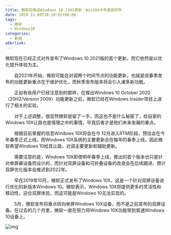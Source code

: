 ```yaml
---
title: 微软将推送Windows 10 21H1更新：Win10X今年底前RTM
date: 2020-11-09T18:10:02+08:00
tags:
  - 微软
  - Windows10
categories:
  - 新闻
abbrlink:
---
```


微软现在已经正式对外宣布了Windows 10 2021版的首个更新，而它依然是以优化提升体验为主。

　　自2021年开始，微软可能会对调两个时间节点的功能更新，也就是说春季发布的功能更新重点在于维护优化，而秋季发布版本将会引入诸多新功能。

　　正如有些用户已经注意到的那样，在推出Windows 10 October 2020（20H2/Version 2009）功能更新之前，微软已经在Windows Insider项目上进行了相关的实验。

　　对于上述调整，很显然微软是留了一手，而这也不是什么秘密了，给自家的Windows 10X让路也是情理之中的事情，毕竟后者才是他们未来发展的重点。

　　根据目前掌握的信息Windows 10X将会在今 12月进入RTM阶段，预估会在今年春季正式上线。而Windows 10X系统的主要更新会在每年的春季上线，因此微软希望Windows 10给其让路，对调主要更新和辅助更新。

　　需要注意的是，Windows 10X即使明年春季上线，推出的首个版本也只是针对单屏幕设备而设计的，而针对双屏设备和可折叠设备的改良会在后续跟进，预计双屏优化版本会推迟到2022年。

　　早在2019年10月，微软正式发布了Windows 10X，这是一个针对双屏设备进行优化的新版本Windows 10。微软表示，Windows 10X将提供更多的灵活性和移动性，迎合双屏体验，而这可能是Windows 10无法实现的。

　　5月，微软宣布将重点转向单屏Windows 10X设备，而不是之前宣布的双屏设备。在过去的几个月里，微软一直在努力将Windows 10X功能带到普通Windows 10设备上。

![img](https://cdn.jsdelivr.net/gh/yakeing/Documentation@main/Hexo/images/3c81-kcieywa1933483.jpg)